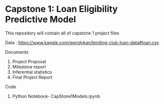 # Capstone 1: Loan Eligibility Predictive Model

This repository will contain all of capstone 1 project files

Data : https://www.kaggle.com/wendykan/lending-club-loan-data#loan.csv

Documents
  1. Project Proposal
  2. Milestone report
  3. Inferential statistics
  4. Final Project Report

Code
  1. Python Notebook- CapStone1Models.ipynb
  
  

